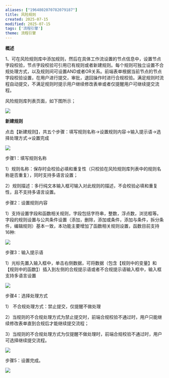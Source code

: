 ```yaml
---
aliases: ["1964802070782079187"]
title: 风险规则
created: 2025-07-15
modified: 2025-07-15
tags: ['流程引擎']
theme: 流程引擎
---
```


**概述**

1、可在风险规则库中添加规则，然后在具体工作流设置的节点信息中，设置节点字段校验，节点字段校验可引用已有规则或者新建规则。每个规则可独立设置不合规处理方式，以及规则间可设置AND或者OR关系。前端表单根据当前节点的节点字段校验设置，在用户进行提交，审批，退回操作时进行合规校验。满足规则时流程自动提交，不满足规则时提示用户继续修改表单或者仅提醒用户可继续提交流程。

风险规则库列表页面，如下图所示；

![](0fae80463a3e522a361ba94912f01146.jpg)

**新建规则**

点击【新建规则】，共五个步骤：填写规则名称→设置规则内容→输入提示语→选择处理方式→设置完成

![](99a6269ce4fea07982f46831570fbdb3.jpg)

步骤1：填写规则名称

1）规则名称：保存时会校验必填和重复性（只校验在风险规则库列表中的规则名称是否重复），同时支持多语言设置；

2）规则描述：多行纯文本输入框可输入对此规则的描述，不会校验必填和重复性，且不支持多语言设置。

步骤2：设置规则内容

1）支持设置字段和函数相关规则，字段包括字符串，整数，浮点数，浏览框等。字段的规则设置与公共条件设置（添加，删除，添加或条件，添加与条件，拆分条件，编辑规则）基本一致，本功能主要增加了函数相关规则设置，函数目前支持16种:

![](09bd9af9478f1175251384e478f8a41c.jpg)

步骤3：输入提示语

1）光标先置入输入框中，单击右侧数据，可将数据（包含【规则中的变量】和【规则中的函数】）插入到左侧的合规提示语或者不合规提示语输入框中，输入框支持多语言设置

![](6a2d4fda540220336d16e156a17e7b92.jpg)

步骤4：选择处理方式

1） 不合规处理方式：禁止提交，仅提醒不做处理

2）当规则的不合规处理方式为禁止提交时，前端合规校验不通过时，用户只能继续修改表单直到合规后才能继续提交流程；

3）当规则的不合规处理方式为仅提醒不做处理时，前端合规校验不通过时，用户可选择继续提交流程。

![](925ca565bfa9a5c896db46d542013833.jpg)

步骤5：设置完成。

![](5e18ffadf570ebe9ec8e6b50fc848bcc.jpg)